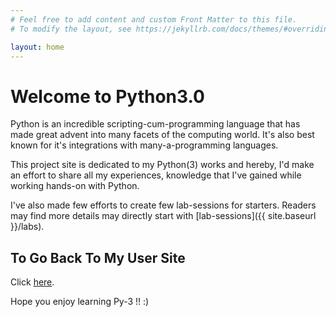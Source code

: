 ```yaml
---
# Feel free to add content and custom Front Matter to this file.
# To modify the layout, see https://jekyllrb.com/docs/themes/#overriding-theme-defaults

layout: home
---
```


# Welcome to Python3.0

Python is an incredible scripting-cum-programming language that has made great advent into many facets of the computing world.  It's also best known for it's integrations with many-a-programming languages.

This project site is dedicated to my Python(3) works and hereby, I'd make an effort to share all my experiences, knowledge that I've gained while working hands-on with Python.

I've also made few efforts to create few lab-sessions for starters.  Readers may find more details may directly start with [lab-sessions]({{ site.baseurl }}/labs).

## To Go Back To My User Site

Click [here]({{site.url}}).


Hope you enjoy learning Py-3 !!  :)